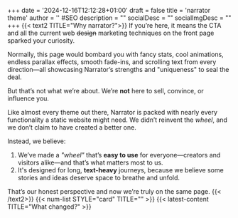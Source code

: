 +++
date = '2024-12-16T12:12:28+01:00'
draft = false
title = 'narrator theme'
author = ''
#SEO
description = ""
socialDesc = ""
socialImgDesc = ""
+++
{{< text2 TITLE="Why narrator?">}}
If you’re here, it means the CTA and all the current web ~~design~~ marketing techniques on the front page sparked your curiosity.

Normally, this page would bombard you with fancy stats, cool animations, endless parallax effects, smooth fade-ins, and scrolling text from every direction—all showcasing Narrator’s strengths and "uniqueness" to seal the deal.

But that’s not what we’re about.
We’re **not** here to sell, convince, or influence you.

Like almost every theme out there, Narrator is packed with nearly every functionality a static website might need.
We didn’t reinvent the *wheel*, and we don’t claim to have created a better one.

Instead, we believe:
1. We’ve made a *"wheel"* that’s **easy to use** for everyone—creators and visitors alike—and that’s what matters most to us.
2. It's designed for long, **text-heavy** journeys, because we believe some stories and ideas deserve space to breathe and unfold.

That’s our honest perspective and now we’re truly on the same page.
{{< /text2>}}
{{< num-list STYLE="card" TITLE="" >}}
{{< latest-content TITLE="What changed?" >}}

